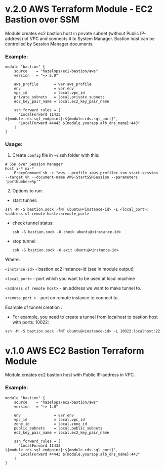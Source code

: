 # v.2.0 AWS Terraform Module - EC2 Bastion over SSM 
Module creates ec2 bastion host in private subnet (without Public IP-address) of VPC and connects it to System Manager. 
Bastion host can be controlled by Session Manager documents.
   
### Example:
```
module "bastion" {
    source    = "hazelops/ec2-bastion/aws"
    version   = "~> 2.0"
    
    aws_profile       = var.aws_profile 
    env               = var.env
    vpc_id            = local.vpc_id
    private_subnets   = local.private_subnets
    ec2_key_pair_name = local.ec2_key_pair_name

    ssh_forward_rules = [
      "LocalForward 11433 ${module.rds.sql_endpoint}:${module.rds.sql_port}",
      "LocalForward 44443 ${module.yourapp.alb_dns_name}:443"
    ]
}
```

### Usage:
1. Create `config` file in ~/.ssh folder with this:
```
# SSH over Session Manager
host i-* mi-*
    ProxyCommand sh -c "aws --profile <aws_profile> ssm start-session --target %h --document-name AWS-StartSSHSession --parameters 'portNumber=%p'"
```
2. Options to run:
-  start tunnel:
  ```
  ssh -M -S bastion.sock -fNT ubuntu@<instance-id> -L <local_port>:<address of remote host>:<remote_port>
  ```
- check tunnel status:
  ```
  ssh -S bastion.sock -O check ubuntu@<instance-id>
  ```
- stop tunnel:
  ```
  ssh -S bastion.sock -O exit ubuntu@<instance-id>
  ```

 Where:
 
  `<instance-id>` - bastion ec2 instance-id (see in module output)
  
  `<local_port>` - port which you want to be used at local machine
  
  `<address of remote host>` - an address we want to make tunnel to.
  
  `<remote_port >` - port on remote instance to connect to. 
 
 Example of tunnel creation : 
 - For example, you need to create a tunnel from localhost to bastion host with ports: 10022: 
  ```
  ssh -M -S bastion.sock -fNT ubuntu@<instance-id> -L 10022:localhost:22
  ```


# v.1.0 AWS EC2 Bastion Terraform Module

Module creates ec2 bastion host with Public IP-address in VPC. 
   
### Example:
```
module "bastion" {
    source    = "hazelops/ec2-bastion/aws"
    version   = "~> 1.0"
    
    env               = var.env
    vpc_id            = local.vpc_id
    zone_id           = local.zone_id
    public_subnets    = local.public_subnets
    ec2_key_pair_name = local.ec2_key_pair_name

    ssh_forward_rules = [
      "LocalForward 11433 ${module.rds.sql_endpoint}:${module.rds.sql_port}",
      "LocalForward 44443 ${module.yourapp.alb_dns_name}:443"
    ]
}
```
